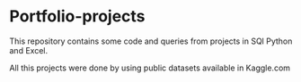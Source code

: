 # Portfolio-projects

This repository contains some code and queries from projects in SQl Python and Excel.

All this projects were done by using public datasets available in Kaggle.com
